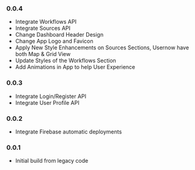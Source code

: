 ### 0.0.4
- Integrate Workflows API 
- Integrate Sources API
- Change Dashboard Header Design
- Change App Logo and Favicon
- Apply New Style Enhancements on Sources Sections, Usernow have both Map & Grid View
- Update Styles of the Workflows Section
- Add Animations in App to help User Experience
### 0.0.3
- Integrate Login/Register API 
- Integrate User Profile API
### 0.0.2
- Integrate Firebase automatic deployments

### 0.0.1
- Initial build from legacy code